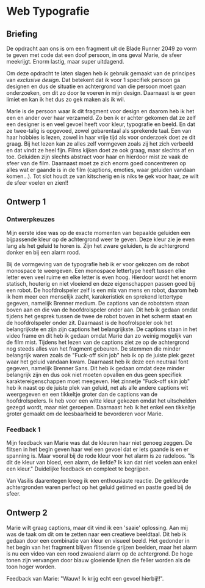 # Web Typografie

## Briefing
De opdracht aan ons is om een fragment uit de Blade Runner 2049 zo vorm te geven met code dat een doof persoon, in ons geval Marie, de sfeer meekrijgt. Enorm lastig, maar super uitdagend.

Om deze opdracht te laten slagen heb ik gebruik gemaakt van de principes van *exclusive design*. Dat betekent dat ik voor 1 specifiek persoon ga designen en dus de situatie en achtergrond van die persoon moet gaan onderzoeken, om dit zo door te voeren in mijn design. Daarnaast is er geen limiet en kan ik het dus zo gek maken als ik wil.

Marie is de persoon waar ik dit fragment voor design en daarom heb ik het een en ander over haar verzameld. Zo ben ik er achter gekomen dat ze zelf een designer is en veel gevoel heeft voor kleur, typografie en beeld. En dat ze twee-talig is opgevoed, zowel gebarentaal als sprekende taal. Een van haar hobbies is lezen, zowel in haar vrije tijd als voor onderzoek doet ze dit graag. Bij het lezen kan ze alles zelf vormgeven zoals zij het zich verbeeld en dat vindt ze heel fijn. Films kijken doet ze ook graag, maar slechts af en toe. Geluiden zijn slechts abstract voor haar en hierdoor mist ze vaak de sfeer van de film. Daarnaast moet ze zich enorm goed concentreren op alles wat er gaande is in de film (captions, emoties, waar geluiden vandaan komen...). Tot slot houdt ze van kitscherig en is niks te gek voor haar, ze wilt de sfeer voelen en zien!!

## Ontwerp 1

### Ontwerpkeuzes
Mijn eerste idee was op de exacte momenten van bepaalde geluiden een bijpassende kleur op de achtergrond weer te geven. Deze kleur zie je even lang als het geluid te horen is. Zijn het zware geluiden, is de achtergrond donker en bij een alarm rood. 

Bij de vormgeving van de typografie heb ik er voor gekozen om de robot monospace te weergeven. Een monospace lettertype heeft tussen elke letter even veel ruime en elke letter is even hoog. Hierdoor wordt het enorm statisch, houterig en niet vloeiend en deze eigenschappen passen goed bij een robot.
De hoofdrolspeler zelf is een mix van mens en robot, daarom heb ik hem meer een menselijk zacht, karakeristiek en sprekend lettertype gegeven, namelijk Brenner medium. De captions van de robotstem staan boven aan en die van de hoofdrolspeler onder aan. Dit heb ik gedaan omdat tijdens het gesprek tussen de twee de robot boven in het scherm staat en de hoofdrolspeler onder zit. Daarnaast is de hoofrolspeler ook het belangrijkste en zijn zijn captions het belangrijkste. De captions staan in het video frame en dit heb ik gedaan omdat Marie dan zo weinig mogelijk van de film mist. Tijdens het lezen van de captions ziet ze op de achtergrond nog steeds alles van het fragment gebeuren.
De stemmen die minder belangrijk waren zoals de "Fuck-off skin job" heb ik op de juiste plek gezet waar het geluid vandaan kwam. Daarnaast heb ik deze een neutraal font gegeven, namelijk Brenner Sans. Dit heb ik gedaan omdat deze minder belangrijk zijn en dus ook niet moeten opvallen en dus geen specifiek karaktereigenschappen moet meegeven. Het zinnetje "Fuck-off skin job" heb ik naast op de juiste plek van geluid, net als alle andere captions wit weergegeven en een tikkeltje groter dan de captions van de hoofdrolspelers. Ik heb voor een witte kleur gekozen omdat het uitschelden gezegd wordt, maar niet geroepen. Daarnaast heb ik het enkel een tikkeltje groter gemaakt om de leesbaarheid te bevorderen voor Marie.

### Feedback 1
Mijn feedback van Marie was dat de kleuren haar niet genoeg zeggen. De flitsen in het begin geven haar wel een gevoel dat er iets gaande is en er spanning is. Maar vooral bij de rode kleur voor het alarm is ze radeloos. "Is dit de kleur van bloed, een alarm, de liefde? Ik kan dat niet voelen aan enkel een kleur." Duidelijke feedback en compleet te begrijpen.

Van Vasilis daarentegen kreeg ik een enthousiaste reactie. De gekleurde achtergronden waren perfect op het geluid getimed en pastte goed bij de sfeer.

## Ontwerp 2

Marie wilt graag captions, maar dit vind ik een 'saaie' oplossing. Aan mij was de taak om dit om te zetten naar een creatieve beeldtaal. Dit heb ik gedaan door een combinatie van kleur en visueel beeld. Het gedonder in het begin van het fragment blijven flitsende grijzen beelden, maar het alarm is nu een video van een rood zwaaiend alarm op de achtergrond. De hoge tonen zijn vervangen door blauw gloeiende lijnen die feller worden als de toon hoger worden.

Feedback van Marie: "Wauw! Ik krijg echt een gevoel hierbij!!".
